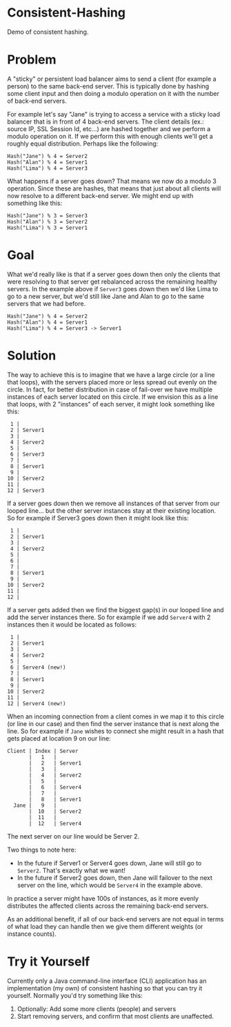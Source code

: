 # Consistent-Hashing
Demo of consistent hashing.

# Problem
A "sticky" or persistent load balancer aims to send a client (for example a person) to
the same back-end server. This is typically done by hashing some client input and then
doing a modulo operation on it with the number of back-end servers.

For example let's say "Jane" is trying to access a service with a sticky load balancer 
that is in front of 4 back-end servers.  The client details (ex.: source IP, SSL 
Session Id, etc...) are hashed together and we perform a modulo operation on it. If we
perform this with enough clients we'll get a roughly equal distribution. Perhaps like
the following:

    Hash("Jane") % 4 = Server2
    Hash("Alan") % 4 = Server1
    Hash("Lima") % 4 = Server3

What happens if a server goes down?  That means we now do a modulo 3
operation. Since these are hashes, that means that just about all clients will now
resolve to a different back-end server.  We might end up with something like this:

    Hash("Jane") % 3 = Server3
    Hash("Alan") % 3 = Server2
    Hash("Lima") % 3 = Server1

# Goal

What we'd really like is that if a server goes down then only the clients that
were resolving to that server get rebalanced across the remaining healthy servers.
In the example above if `Server3` goes down then we'd like Lima to go to a new server,
but we'd still like Jane and Alan to go to the same servers that we had before.

    Hash("Jane") % 4 = Server2
    Hash("Alan") % 4 = Server1
    Hash("Lima") % 4 = Server3 -> Server1

# Solution

The way to achieve this is to imagine that we have a large circle (or a line that 
loops), with the servers placed more or less spread out evenly on the circle.  In
fact, for better distribution in case of fail-over we have multiple instances of
each server located on this circle.  If we envision this as a line that loops, with
2 "instances" of each server, it might look something like this:

     1 | 
     2 | Server1
     3 | 
     4 | Server2
     5 | 
     6 | Server3
     7 | 
     8 | Server1
     9 | 
    10 | Server2
    11 | 
    12 | Server3

If a server goes down then we remove all instances of that server from our looped
line... but the other server instances stay at their existing location.  So for
example if Server3 goes down then it might look like this:

     1 | 
     2 | Server1
     3 | 
     4 | Server2
     5 | 
     6 |
     7 | 
     8 | Server1
     9 | 
    10 | Server2
    11 | 
    12 | 

If a server gets added then we find the biggest gap(s) in our looped line and add
the server instances there.  So for example if we add `Server4` with 2 instances 
then it would be located as follows:

     1 | 
     2 | Server1
     3 | 
     4 | Server2
     5 | 
     6 | Server4 (new!)
     7 | 
     8 | Server1
     9 | 
    10 | Server2
    11 | 
    12 | Server4 (new!)

When an incoming connection from a client comes in we map it to this circle (or
line in our case) and then find the server instance that is next along the line.
So for example if `Jane` wishes to connect she might result in a hash that gets
placed at location 9 on our line:

    Client | Index | Server
           |   1   | 
           |   2   | Server1
           |   3   | 
           |   4   | Server2
           |   5   | 
           |   6   | Server4
           |   7   | 
           |   8   | Server1
      Jane |   9   | 
           |  10   | Server2
           |  11   | 
           |  12   | Server4

The next server on our line would be Server 2.

Two things to note here:
* In the future if Server1 or Server4 goes down, Jane will still go to `Server2`. That's exactly what we want!
* In the future if Server2 goes down, then Jane will failover to the next server on the line, which would be `Server4` in the example above.

In practice a server might have 100s of instances, as it more evenly distributes the affected
clients across the remaining back-end servers.

As an additional benefit, if all of our back-end servers are not equal in terms of what
load they can handle then we give them different weights (or instance counts).

# Try it Yourself

Currently only a Java command-line interface (CLI) application has an implementation (my own)
of consistent hashing so that you can try it yourself. Normally you'd try something like this:

1. Optionally: Add some more clients (people) and servers
2. Start removing servers, and confirm that most clients are unaffected.
